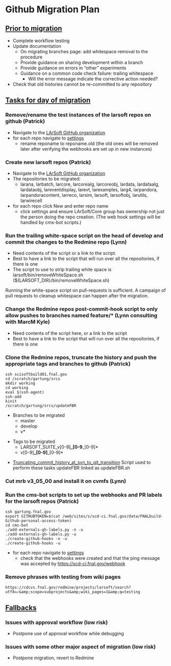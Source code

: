 # Github Migration Plan

## <u>Prior to migration</u>

-   Complete workflow testing
-   Update documentation
    -   On migrating branches page: add whitespace removal to the procedure
    -   Provide guidance on sharing development within a branch
    -   Provide guidance on errors in “other” experiments
    -   Guidance on a common code check failure: trailing whitespace
        -   Will the error message indicate the corrective action needed?
-   Check that old histories cannot be re-committed to any repository

## <u>Tasks for day of migration</u>

### Remove/rename the test instances of the larsoft repos on github (Patrick)

-   Navigate to the [LArSoft GitHub organization](https://github.com/LArSoft)
-   for each repo navigate to [settings](https://github.com/LArSoft/larsim/settings)
    -   rename reponame to reponame.old (the old ones will be removed later after verifying the webhooks are set up in new instances)

### Create new larsoft repos (Patrick)

-   Navigate to the [LArSoft GitHub organization](https://github.com/LArSoft)
-   The repositories to be migrated:
    -   larana, larbatch, larcore, larcorealg, larcoreobj, lardata, lardataalg, lardataobj, lareventdisplay, larevt, larexamples, larg4, larpandora, larpandoracontent, larreco, larsim, larsoft, larsoftobj, larutils, larwirecell
-   for each repo click New and enter repo name
    -   click settings and ensure LArSoft/Core group has ownership not just the person doing the repo creation. (The web hook settings will be handled by cms-bot scripts.)

### Run the trailing white-space script on the head of develop and commit the changes to the Redmine repo (Lynn)

-   Need contents of the script or a link to the script.
-   Best to have a link to the script that will run over all the repositories, if there is one
-   The script to use to strip trailing white space is larsoft/bin/removeWhiteSpace.sh (${LARSOFT_DIR}/bin/removeWhiteSpace.sh)

Running the white-space script on pull-requests is sufficient. A campaign of pull requests to cleanup whitespace can happen after the migration.

### Change the Redmine repos post-commit-hook script to only allow pushes to branches named feature/\* (Lynn consulting with MarcM Kyle)

-   Need contents of the script here, or a link to the script
-   Best to have a link to the script that will run over all the repositories, if there is one

### Clone the Redmine repos, truncate the history and push the appropriate tags and branches to github (Patrick)

    ssh scisoftbuild01.fnal.gov
    cd /scratch/gartung/srcs
    mkdir working
    cd working
    eval $(ssh-agent)
    ssh-add
    kinit
    /scratch/gartung/srcs/updateFBR

-   Branches to be migrated
    -   master
    -   develop
    -   v\*

<!-- -->

-   Tags to be migrated
    -   LARSOFT_SUITE_v\[0-9\]**_\[0-9**_\[0-9\]\*
    -   v\[0-9\]**_\[0-9\]**_\[0-9\]\*

<!-- -->

-   [Truncating_commit_history_at_svn_to_git_transition](Truncating_commit_history_at_svn_to_git_transition) Script used to perform these tasks updateFBR linked as updateFBR.sh

### Cut mrb v3_05_00 and install it on cvmfs (Lynn)

### Run the cms-bot scripts to set up the webhooks and PR labels for the larsoft repos (Patrick)

    ssh gartung.fnal.gov
    export GITHUBTOKEN=$(cat /web/sites/s/scd-ci.fnal.gov/data/FNALbuild-Github-personal-access-token)
    cd cms-bot
    ./add-externals-gh-labels.py -n -u
    ./add-externals-gh-labels.py -u
    ./create-github-hooks -n -u
    ./create-github-hooks -u

-   for each repo navigate to [settings](https://github.com/LArSoft/larsim/settings)
    -   check that the webhooks were created and that the ping message was accepted by https://scd-ci.fnal.gov/webhook

### Remove phrases with testing from wiki pages

    https://cdcvs.fnal.gov/redmine/projects/larsoft/search?utf8=✓&amp;scope=subprojects&amp;wiki_pages=1&amp;q=testing

## <u>Fallbacks</u>

### Issues with approval workflow (low risk)

-   Postpone use of approval workflow while debugging

### Issues with some other major aspect of migration (low risk)

-   Postpone migration, revert to Redmine
